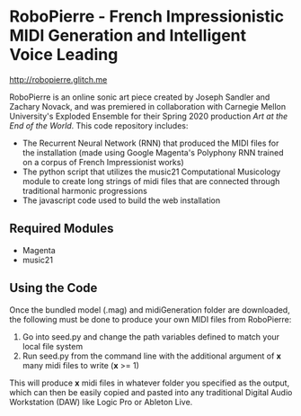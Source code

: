 # RoboPierre - French Impressionistic MIDI Generation and Intelligent Voice Leading

http://robopierre.glitch.me

RoboPierre is an online sonic art piece created by Joseph Sandler and Zachary Novack, and was premiered in collaboration with Carnegie Mellon University's Exploded Ensemble for their Spring 2020 production *Art at the End of the World*. This code repository includes:
* The Recurrent Neural Network (RNN) that produced the MIDI files for the installation (made using Google Magenta's Polyphony RNN trained on a corpus of French Impressionist works)
* The python script that utilizes the music21 Computational Musicology module to create long strings of midi files that are connected through traditional harmonic progressions
* The javascript code used to build the web installation

## Required Modules
* Magenta
* music21

## Using the Code
Once the bundled model (.mag) and midiGeneration folder are downloaded, the following must be done to produce your own MIDI files from RoboPierre:
1. Go into seed.py and change the path variables defined to match your local file system
2. Run seed.py from the command line with the additional argument of **x** many midi files to write (**x** >= 1)

This will produce **x** midi files in whatever folder you specified as the output, which can then be easily copied and pasted into any traditional Digital Audio Workstation (DAW) like Logic Pro or Ableton Live.
